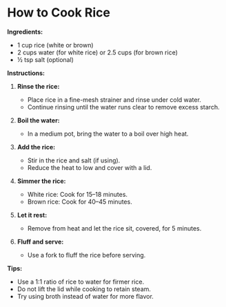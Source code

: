 # How to Cook Rice  

**Ingredients:**  
- 1 cup rice (white or brown)  
- 2 cups water (for white rice) or 2.5 cups (for brown rice)  
- ½ tsp salt (optional)  

**Instructions:**  

1. **Rinse the rice:**  
   - Place rice in a fine-mesh strainer and rinse under cold water.  
   - Continue rinsing until the water runs clear to remove excess starch.  

2. **Boil the water:**  
   - In a medium pot, bring the water to a boil over high heat.  

3. **Add the rice:**  
   - Stir in the rice and salt (if using).  
   - Reduce the heat to low and cover with a lid.  

4. **Simmer the rice:**  
   - White rice: Cook for 15–18 minutes.  
   - Brown rice: Cook for 40–45 minutes.  

5. **Let it rest:**  
   - Remove from heat and let the rice sit, covered, for 5 minutes.  

6. **Fluff and serve:**  
   - Use a fork to fluff the rice before serving.  

**Tips:**  
- Use a 1:1 ratio of rice to water for firmer rice.  
- Do not lift the lid while cooking to retain steam.  
- Try using broth instead of water for more flavor.  